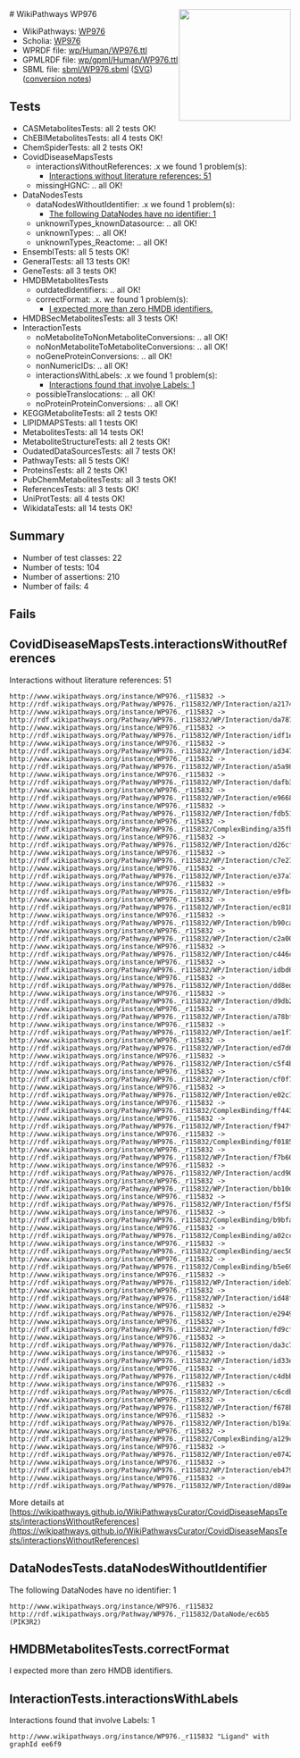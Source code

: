 <img style="float: right; width: 200px" src="../logo.png" />
# WikiPathways WP976

* WikiPathways: [WP976](https://identifiers.org/wikipathways:WP976)
* Scholia: [WP976](https://scholia.toolforge.org/wikipathways/WP976)
* WPRDF file: [wp/Human/WP976.ttl](../wp/Human/WP976.ttl)
* GPMLRDF file: [wp/gpml/Human/WP976.ttl](../wp/gpml/Human/WP976.ttl)
* SBML file: [sbml/WP976.sbml](../sbml/WP976.sbml) ([SVG](../sbml/WP976.svg)) ([conversion notes](../sbml/WP976.txt))

## Tests
* CASMetabolitesTests: all 2 tests OK!
* ChEBIMetabolitesTests: all 4 tests OK!
* ChemSpiderTests: all 2 tests OK!
* CovidDiseaseMapsTests
    * interactionsWithoutReferences: .x we found 1 problem(s):
        * [Interactions without literature references: 51](#9701cd5e)
    * missingHGNC: .. all OK!
* DataNodesTests
    * dataNodesWithoutIdentifier: .x we found 1 problem(s):
        * [The following DataNodes have no identifier: 1](#d2d32fa0)
    * unknownTypes_knownDatasource: .. all OK!
    * unknownTypes: .. all OK!
    * unknownTypes_Reactome: .. all OK!
* EnsemblTests: all 5 tests OK!
* GeneralTests: all 13 tests OK!
* GeneTests: all 3 tests OK!
* HMDBMetabolitesTests
    * outdatedIdentifiers: .. all OK!
    * correctFormat: .x. we found 1 problem(s):
        * [I expected more than zero HMDB identifiers.](#ad154c1e)
* HMDBSecMetabolitesTests: all 3 tests OK!
* InteractionTests
    * noMetaboliteToNonMetaboliteConversions: .. all OK!
    * noNonMetaboliteToMetaboliteConversions: .. all OK!
    * noGeneProteinConversions: .. all OK!
    * nonNumericIDs: .. all OK!
    * interactionsWithLabels: .x we found 1 problem(s):
        * [Interactions found that involve Labels: 1](#630d2678)
    * possibleTranslocations: .. all OK!
    * noProteinProteinConversions: .. all OK!
* KEGGMetaboliteTests: all 2 tests OK!
* LIPIDMAPSTests: all 1 tests OK!
* MetabolitesTests: all 14 tests OK!
* MetaboliteStructureTests: all 2 tests OK!
* OudatedDataSourcesTests: all 7 tests OK!
* PathwayTests: all 5 tests OK!
* ProteinsTests: all 2 tests OK!
* PubChemMetabolitesTests: all 3 tests OK!
* ReferencesTests: all 3 tests OK!
* UniProtTests: all 4 tests OK!
* WikidataTests: all 14 tests OK!


## Summary

* Number of test classes: 22
* Number of tests: 104
* Number of assertions: 210
* Number of fails: 4

## Fails

<a name="9701cd5e" />

## CovidDiseaseMapsTests.interactionsWithoutReferences

Interactions without literature references: 51
```
http://www.wikipathways.org/instance/WP976._r115832 -> http://rdf.wikipathways.org/Pathway/WP976._r115832/WP/Interaction/a2174
http://www.wikipathways.org/instance/WP976._r115832 -> http://rdf.wikipathways.org/Pathway/WP976._r115832/WP/Interaction/da787
http://www.wikipathways.org/instance/WP976._r115832 -> http://rdf.wikipathways.org/Pathway/WP976._r115832/WP/Interaction/idf1eb44c8
http://www.wikipathways.org/instance/WP976._r115832 -> http://rdf.wikipathways.org/Pathway/WP976._r115832/WP/Interaction/id3476e0e7
http://www.wikipathways.org/instance/WP976._r115832 -> http://rdf.wikipathways.org/Pathway/WP976._r115832/WP/Interaction/a5a98
http://www.wikipathways.org/instance/WP976._r115832 -> http://rdf.wikipathways.org/Pathway/WP976._r115832/WP/Interaction/dafb3
http://www.wikipathways.org/instance/WP976._r115832 -> http://rdf.wikipathways.org/Pathway/WP976._r115832/WP/Interaction/e9668
http://www.wikipathways.org/instance/WP976._r115832 -> http://rdf.wikipathways.org/Pathway/WP976._r115832/WP/Interaction/fdb51
http://www.wikipathways.org/instance/WP976._r115832 -> http://rdf.wikipathways.org/Pathway/WP976._r115832/ComplexBinding/a35fb
http://www.wikipathways.org/instance/WP976._r115832 -> http://rdf.wikipathways.org/Pathway/WP976._r115832/WP/Interaction/d26cf
http://www.wikipathways.org/instance/WP976._r115832 -> http://rdf.wikipathways.org/Pathway/WP976._r115832/WP/Interaction/c7e27
http://www.wikipathways.org/instance/WP976._r115832 -> http://rdf.wikipathways.org/Pathway/WP976._r115832/WP/Interaction/e37a7
http://www.wikipathways.org/instance/WP976._r115832 -> http://rdf.wikipathways.org/Pathway/WP976._r115832/WP/Interaction/e9fb4
http://www.wikipathways.org/instance/WP976._r115832 -> http://rdf.wikipathways.org/Pathway/WP976._r115832/WP/Interaction/ec818
http://www.wikipathways.org/instance/WP976._r115832 -> http://rdf.wikipathways.org/Pathway/WP976._r115832/WP/Interaction/b90ca
http://www.wikipathways.org/instance/WP976._r115832 -> http://rdf.wikipathways.org/Pathway/WP976._r115832/WP/Interaction/c2a00
http://www.wikipathways.org/instance/WP976._r115832 -> http://rdf.wikipathways.org/Pathway/WP976._r115832/WP/Interaction/c446c
http://www.wikipathways.org/instance/WP976._r115832 -> http://rdf.wikipathways.org/Pathway/WP976._r115832/WP/Interaction/idbd6868f7
http://www.wikipathways.org/instance/WP976._r115832 -> http://rdf.wikipathways.org/Pathway/WP976._r115832/WP/Interaction/dd8ed
http://www.wikipathways.org/instance/WP976._r115832 -> http://rdf.wikipathways.org/Pathway/WP976._r115832/WP/Interaction/d9db2
http://www.wikipathways.org/instance/WP976._r115832 -> http://rdf.wikipathways.org/Pathway/WP976._r115832/WP/Interaction/a78bf
http://www.wikipathways.org/instance/WP976._r115832 -> http://rdf.wikipathways.org/Pathway/WP976._r115832/WP/Interaction/ae1f7
http://www.wikipathways.org/instance/WP976._r115832 -> http://rdf.wikipathways.org/Pathway/WP976._r115832/WP/Interaction/ed7d6
http://www.wikipathways.org/instance/WP976._r115832 -> http://rdf.wikipathways.org/Pathway/WP976._r115832/WP/Interaction/c5f4b
http://www.wikipathways.org/instance/WP976._r115832 -> http://rdf.wikipathways.org/Pathway/WP976._r115832/WP/Interaction/cf0f7
http://www.wikipathways.org/instance/WP976._r115832 -> http://rdf.wikipathways.org/Pathway/WP976._r115832/WP/Interaction/e02c1
http://www.wikipathways.org/instance/WP976._r115832 -> http://rdf.wikipathways.org/Pathway/WP976._r115832/ComplexBinding/ff443
http://www.wikipathways.org/instance/WP976._r115832 -> http://rdf.wikipathways.org/Pathway/WP976._r115832/WP/Interaction/f947f
http://www.wikipathways.org/instance/WP976._r115832 -> http://rdf.wikipathways.org/Pathway/WP976._r115832/ComplexBinding/f0185
http://www.wikipathways.org/instance/WP976._r115832 -> http://rdf.wikipathways.org/Pathway/WP976._r115832/WP/Interaction/f7b60
http://www.wikipathways.org/instance/WP976._r115832 -> http://rdf.wikipathways.org/Pathway/WP976._r115832/WP/Interaction/acd90
http://www.wikipathways.org/instance/WP976._r115832 -> http://rdf.wikipathways.org/Pathway/WP976._r115832/WP/Interaction/bb10d
http://www.wikipathways.org/instance/WP976._r115832 -> http://rdf.wikipathways.org/Pathway/WP976._r115832/WP/Interaction/f5f58
http://www.wikipathways.org/instance/WP976._r115832 -> http://rdf.wikipathways.org/Pathway/WP976._r115832/ComplexBinding/b9bfa
http://www.wikipathways.org/instance/WP976._r115832 -> http://rdf.wikipathways.org/Pathway/WP976._r115832/ComplexBinding/a02cc
http://www.wikipathways.org/instance/WP976._r115832 -> http://rdf.wikipathways.org/Pathway/WP976._r115832/ComplexBinding/aec50
http://www.wikipathways.org/instance/WP976._r115832 -> http://rdf.wikipathways.org/Pathway/WP976._r115832/ComplexBinding/b5e69
http://www.wikipathways.org/instance/WP976._r115832 -> http://rdf.wikipathways.org/Pathway/WP976._r115832/WP/Interaction/ideb7f66d0
http://www.wikipathways.org/instance/WP976._r115832 -> http://rdf.wikipathways.org/Pathway/WP976._r115832/WP/Interaction/id48fe0c81
http://www.wikipathways.org/instance/WP976._r115832 -> http://rdf.wikipathways.org/Pathway/WP976._r115832/WP/Interaction/e2949
http://www.wikipathways.org/instance/WP976._r115832 -> http://rdf.wikipathways.org/Pathway/WP976._r115832/WP/Interaction/fd9cf
http://www.wikipathways.org/instance/WP976._r115832 -> http://rdf.wikipathways.org/Pathway/WP976._r115832/WP/Interaction/da3c7
http://www.wikipathways.org/instance/WP976._r115832 -> http://rdf.wikipathways.org/Pathway/WP976._r115832/WP/Interaction/id33e0b7ef
http://www.wikipathways.org/instance/WP976._r115832 -> http://rdf.wikipathways.org/Pathway/WP976._r115832/WP/Interaction/c4dbb
http://www.wikipathways.org/instance/WP976._r115832 -> http://rdf.wikipathways.org/Pathway/WP976._r115832/WP/Interaction/c6cdb
http://www.wikipathways.org/instance/WP976._r115832 -> http://rdf.wikipathways.org/Pathway/WP976._r115832/WP/Interaction/f678b
http://www.wikipathways.org/instance/WP976._r115832 -> http://rdf.wikipathways.org/Pathway/WP976._r115832/WP/Interaction/b19a1
http://www.wikipathways.org/instance/WP976._r115832 -> http://rdf.wikipathways.org/Pathway/WP976._r115832/ComplexBinding/a129c
http://www.wikipathways.org/instance/WP976._r115832 -> http://rdf.wikipathways.org/Pathway/WP976._r115832/WP/Interaction/e0742
http://www.wikipathways.org/instance/WP976._r115832 -> http://rdf.wikipathways.org/Pathway/WP976._r115832/WP/Interaction/eb479
http://www.wikipathways.org/instance/WP976._r115832 -> http://rdf.wikipathways.org/Pathway/WP976._r115832/WP/Interaction/d89ae
```

More details at [https://wikipathways.github.io/WikiPathwaysCurator/CovidDiseaseMapsTests/interactionsWithoutReferences](https://wikipathways.github.io/WikiPathwaysCurator/CovidDiseaseMapsTests/interactionsWithoutReferences)

<a name="d2d32fa0" />

## DataNodesTests.dataNodesWithoutIdentifier

The following DataNodes have no identifier: 1
```
http://www.wikipathways.org/instance/WP976._r115832 http://rdf.wikipathways.org/Pathway/WP976._r115832/DataNode/ec6b5 (PIK3R2)
```

<a name="ad154c1e" />

## HMDBMetabolitesTests.correctFormat

I expected more than zero HMDB identifiers.
<a name="630d2678" />

## InteractionTests.interactionsWithLabels

Interactions found that involve Labels: 1
```
http://www.wikipathways.org/instance/WP976._r115832 "Ligand" with graphId ee6f9
```

